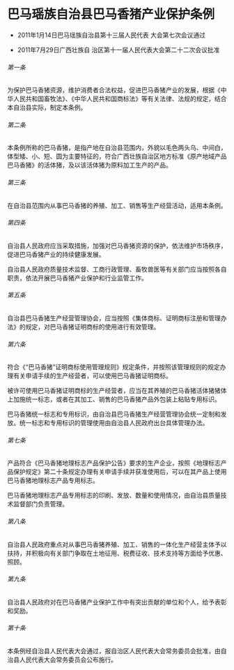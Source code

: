 # 巴马瑶族自治县巴马香猪产业保护条例

- 2011年1月14日巴马瑶族自治县第十三届人民代表
  大会第七次会议通过

- 2011年7月29日广西壮族自
  治区第十一届人民代表大会第二十二次会议批准

<!-- INFO END -->

###### 第一条

为保护巴马香猪资源，维护消费者合法权益，促进巴马香猪产业的发展，根据《中华人民共和国畜牧法》、《中华人民共和国商标法》等有关法律、法规的规定，结合本自治县实际，制定本条例。

###### 第二条

本条例所称的巴马香猪，是指产地在自治县范围内，外貌以毛色两头乌、中间白，体型矮、小、短、圆为主要特征的，符合广西壮族自治区地方标准《原产地域产品 巴马香猪》的活体猪，及以该活体猪为原料加工生产的产品。

###### 第三条

在自治县范围内从事巴马香猪的养殖、加工、销售等生产经营活动，适用本条例。

###### 第四条

自治县人民政府应当采取措施，加强对巴马香猪资源的保护，依法维护市场秩序，促进巴马香猪产业的持续健康发展。

自治县人民政府质量技术监督、工商行政管理、畜牧兽医等有关部门应当按照各自职责，依法开展巴马香猪产业保护和行业监管工作。

###### 第五条

自治县巴马香猪生产经营管理协会，应当按照《集体商标、证明商标注册和管理办法》的规定，对巴马香猪证明商标的使用进行有效管理。

###### 第六条

符合《“巴马香猪”证明商标使用管理规则》规定条件，并按照该管理规则的规定办理有关申请手续的生产经营者，可以使用巴马香猪证明商标。

被许可使用巴马香猪证明商标的生产经营者，应当在其养殖的巴马香猪活体猪猪体上加施统一标志，或者在其加工、销售的巴马香猪产品外包装上粘贴专用标识。

巴马香猪统一标志和专用标识，由自治县巴马香猪生产经营管理协会统一定制和发放。统一标志和专用标识的管理使用由自治县人民政府出台具体管理办法。

###### 第七条

产品符合《巴马香猪地理标志产品保护公告》要求的生产企业，按照《地理标志产品保护规定》第二十条规定办理有关申请手续并获准使用后，可以在其产品上使用巴马香猪地理标志产品专用标志。

巴马香猪地理标志产品专用标志的印刷、发放、数量和使用情况，由自治县质量技术监督部门负责管理。

###### 第八条

自治县人民政府重点对从事巴马香猪养殖、加工、销售的一体化生产经营主体予以扶持，并积极向有关部门争取在土地征用、税费征收、技术支持等方面给予优惠、照顾。

###### 第九条

自治县人民政府对在巴马香猪产业保护工作中有突出贡献的单位和个人，给予表彰和奖励。

###### 第十条

本条例经自治县人民代表大会通过，报自治区人民代表大会常务委员会批准，由自治县人民代表大会常务委员会公布施行。
